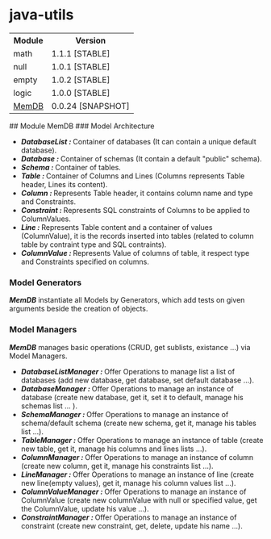 # java-utils
<table>
  <tr>
    <th>Module</th>
    <th>Version</th>
  </tr>
  <tr>
    <td>math</td>
    <td>1.1.1 [STABLE]</td>
  </tr>
  <tr>
    <td>null</td>
    <td>1.0.1 [STABLE]</td>
  </tr>
  <tr>
    <td>empty</td>
    <td>1.0.2 [STABLE]</td>
  </tr>
  <tr>
    <td>logic</td>
    <td>1.0.0 [STABLE]</td>
  </tr>
  <tr>
    <td><a href="https://github.com/yassineDiouri/java-utils/tree/master/src/main/java/org/binx/utils/database/memdb">MemDB</a></td>
    <td>0.0.24 [SNAPSHOT]</td>
  </tr>
</table>
## Module MemDB
### Model Architecture
<ul>
  <li><strong><i>DatabaseList : </i></strong> Container of databases (It can contain a unique default database).</li>
  <li><strong><i>Database : </i></strong> Container of schemas (It contain a default "public" schema).</li>
  <li><strong><i>Schema : </i></strong> Container of tables.</li>
  <li><strong><i>Table : </i></strong> Container of Columns and Lines (Columns represents Table header, Lines its content).</li>
  <li><strong><i>Column : </i></strong> Represents Table header, it contains column name and type and Constraints.</li>
  <li><strong><i>Constraint : </i></strong> Represents SQL constraints of Columns to be applied to ColumnValues.</li>
  <li><strong><i>Line : </i></strong> Represents Table content and a container of values (ColumnValue), it is the records inserted into tables (related to column table by contraint type and SQL contraints).</li>
  <li><strong><i>ColumnValue : </i></strong> Represents Value of columns of table, it respect type and Constraints specified on columns.</li>
</ul>

### Model Generators
<p><strong><i>MemDB</i></strong> instantiate all Models by Generators, which add tests on given arguments beside the creation of objects.</p>

### Model Managers
<p><strong><i>MemDB</i></strong> manages basic operations (CRUD, get sublists, existance ...) via Model Managers.</p>
<ul>
  <li><strong><i>DatabaseListManager : </i></strong> Offer Operations to manage list a list of databases (add new database, get database, set default database ...).</li>
  <li><strong><i>DatabaseManager : </i></strong> Offer Operations to manage an instance of database (create new database, get it, set it to default, manage his schemas list ... ).</li>
  <li><strong><i>SchemaManager : </i></strong> Offer Operations to manage an instance of schema/default schema (create new schema, get it, manage his tables list ...).</li>
  <li><strong><i>TableManager : </i></strong> Offer Operations to manage an instance of table (create new table, get it, manage his columns and lines lists ...).</li>
  <li><strong><i>ColumnManager : </i></strong> Offer Operations to manage an instance of column (create new column, get it, manage his constraints list ...).</li>
  <li><strong><i>LineManager : </i></strong> Offer Operations to manage an instance of line (create new line(empty values), get it, manage his column values list ...).</li>
  <li><strong><i>ColumnValueManager : </i></strong> Offer Operations to manage an instance of ColumnValue (create new columnValue with null or specified value, get the ColumnValue, update his value ...).</li>
  <li><strong><i>ConstraintManager : </i></strong> Offer Operations to manage an instance of constraint (create new constraint, get, delete, update his name ...).</li>
</ul>